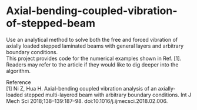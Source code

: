 # Axial-bending-coupled-vibration-of-stepped-beam
Use an analytical method to solve both the free and forced vibration of axially loaded stepped laminated beams with general layers and arbitrary boundary conditions.  
This project provides code for the numerical examples shown in Ref. [1]. Readers may refer to the article if they would like to dig deeper into the algorithm.  

Reference  
[1] Ni Z, Hua H. Axial-bending coupled vibration analysis of an axially-loaded stepped multi-layered beam with arbitrary boundary conditions. Int J Mech Sci 2018;138–139:187–98. doi:10.1016/j.ijmecsci.2018.02.006.
